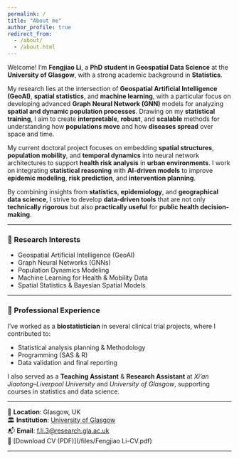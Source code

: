 ```yaml
---
permalink: /
title: "About me"
author_profile: true
redirect_from: 
  - /about/
  - /about.html
---
```


Welcome! I’m **Fengjiao Li**, a **PhD student in Geospatial Data Science** at the **University of Glasgow**, with a strong academic background in **Statistics**.

My research lies at the intersection of **Geospatial Artificial Intelligence (GeoAI)**, **spatial statistics**, and **machine learning**, with a particular focus on developing advanced **Graph Neural Network (GNN)** models for analyzing **spatial and dynamic population processes**. Drawing on my **statistical training**, I aim to create **interpretable**, **robust**, and **scalable** methods for understanding how **populations move** and how **diseases spread** over space and time.

My current doctoral project focuses on embedding **spatial structures**, **population mobility**, and **temporal dynamics** into neural network architectures to support **health risk analysis** in **urban environments**. I work on integrating **statistical reasoning** with **AI-driven models** to improve **epidemic modeling**, **risk prediction**, and **intervention planning**.

By combining insights from **statistics**, **epidemiology**, and **geographical data science**, I strive to develop **data-driven tools** that are not only **technically rigorous** but also **practically useful** for **public health decision-making**.

---

### 🧠 Research Interests

- Geospatial Artificial Intelligence (GeoAI)  
- Graph Neural Networks (GNNs)   
- Population Dynamics Modeling  
- Machine Learning for Health & Mobility Data  
- Spatial Statistics & Bayesian Spatial Models

  
---

### 💼 Professional Experience

I’ve worked as a **biostatistician** in several clinical trial projects, where I contributed to:

- Statistical analysis planning & Methodology
- Programming (SAS & R)  
- Data validation and final reporting

I also served as a **Teaching Assistant** & **Research Assistant** at *Xi’an Jiaotong–Liverpool University* and *University of Glasgow*, supporting courses in statistics and data science.

---

📍 **Location**: Glasgow, UK  
🏛️ **Institution**: [University of Glasgow](https://www.gla.ac.uk/pgrs/fengjiaoli/)  
📬 **Email**: f.li.3@research.gla.ac.uk  
📄 [Download CV (PDF)](/files/Fengjiao Li-CV.pdf)

---
